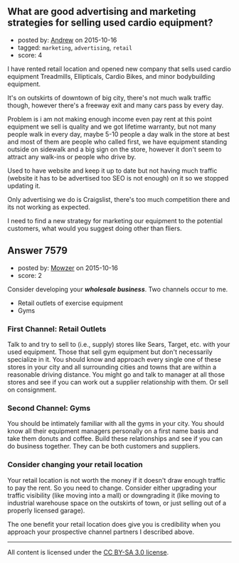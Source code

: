 ## What are good advertising and marketing strategies for selling used cardio equipment?

- posted by: [Andrew](https://stackexchange.com/users/7130877/andrew) on 2015-10-16
- tagged: `marketing`, `advertising`, `retail`
- score: 4

I have rented retail location and opened new company that sells used cardio equipment Treadmills, Ellipticals, Cardio Bikes, and minor bodybuilding equipment.

It's on outskirts of downtown of big city, there's not much walk traffic though, however there's a freeway exit and many cars pass by every day.

Problem is i am not making enough income even pay rent at this point equipment we sell is quality and we got lifetime warranty, but not many people walk in every day, maybe 5-10 people a day walk in the store at best and most of them are people who called first, we have equipment standing outside on sidewalk and a big sign on the store, however it don't seem to attract any walk-ins or people who drive by.

Used to have website and keep it up to date but not having much traffic (website it has to be advertised too SEO is not enough) on it so we stopped updating it.


Only advertising we do is Craigslist, there's too much competition there and its not working as expected.

I need to find a new strategy for marketing our equipment to the potential customers, what would you suggest doing other than fliers.


## Answer 7579

- posted by: [Mowzer](https://stackexchange.com/users/1803081/mowzer) on 2015-10-16
- score: 2

Consider developing your ***wholesale business***. Two channels occur to me.

- Retail outlets of exercise equipment
- Gyms

<h3>First Channel: Retail Outlets</h3>
Talk to and try to sell to (i.e., supply) stores like Sears, Target, etc. with your used equipment. Those that sell gym equipment but don't necessarily specialize in it. You should know and approach every single one of these stores in your city and all surrounding cities and towns that are within a reasonable driving distance. You might go and talk to manager at all those stores and see if you can work out a supplier relationship with them. Or sell on consignment.

<h3>Second Channel: Gyms</h3>
You should be intimately familiar with all the gyms in your city. You should know all their equipment managers personally on a first name basis and take them donuts and coffee. Build these relationships and see if you can do business together. They can be both customers and suppliers.

<h3>Consider changing your retail location</h3>
Your retail location is not worth the money if it doesn't draw enough traffic to pay the rent. So you need to change. Consider either upgrading your traffic visibility (like moving into a mall) or downgrading it (like moving to industrial warehouse space on the outskirts of town, or just selling out of a properly licensed garage).

The one benefit your retail location does give you is credibility when you approach your prospective channel partners I described above.



---

All content is licensed under the [CC BY-SA 3.0 license](https://creativecommons.org/licenses/by-sa/3.0/).
